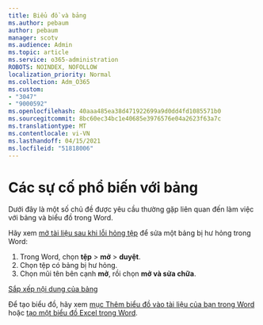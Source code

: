 ```yaml
---
title: Biểu đồ và bảng
ms.author: pebaum
author: pebaum
manager: scotv
ms.audience: Admin
ms.topic: article
ms.service: o365-administration
ROBOTS: NOINDEX, NOFOLLOW
localization_priority: Normal
ms.collection: Adm_O365
ms.custom:
- "3047"
- "9000592"
ms.openlocfilehash: 40aaa485ea38d471922699a9d0dd4fd1085571b0
ms.sourcegitcommit: 8bc60ec34bc1e40685e3976576e04a2623f63a7c
ms.translationtype: MT
ms.contentlocale: vi-VN
ms.lasthandoff: 04/15/2021
ms.locfileid: "51818006"
---
```

# <a name="common-issues-with-tables"></a>Các sự cố phổ biến với bảng 

Dưới đây là một số chủ đề được yêu cầu thường gặp liên quan đến làm việc với bảng và biểu đồ trong Word.

Hãy xem [mở tài liệu sau khi lỗi hỏng tệp](https://support.office.com/article/47df9d48-2165-4411-a699-1786ac734bc3) để sửa một bảng bị hư hỏng trong Word:

 1. Trong Word, chọn **tệp**  >  **mở**  >  **duyệt**.
 2. Chọn tệp có bảng bị hư hỏng.
 3. Chọn mũi tên bên cạnh **mở**, rồi chọn **mở và sửa chữa**.

[Sắp xếp nội dung của bảng](https://support.office.com/article/F8392477-4613-49CD-ABA6-7C2E48F1D91F)

Để tạo biểu đồ, hãy xem [mục Thêm biểu đồ vào tài liệu của bạn trong Word](https://support.office.com/article/ff48e3eb-5e04-4368-a39e-20df7c798932) hoặc [tạo một biểu đồ Excel trong Word](https://support.office.com/article/11A7D2F0-4487-4A9B-BBC6-D50916CD4A57).